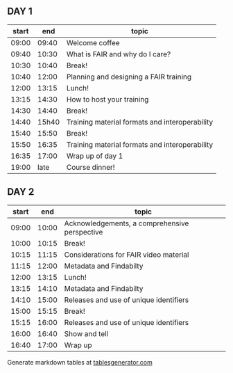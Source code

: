 ## DAY 1

| start 	| end   	| topic   	|
|-------	|-------	|---------	|
| 09:00 	| 09:40 	| Welcome coffee	       |
| 09:40 	| 10:30 	| What is FAIR and why do I care?  |
| 10:30 	| 10:40 	| Break!                    	   |
| 10:40 	| 12:00 	| Planning and designing a FAIR training   	   |
| 12:00 	| 13:15 	| Lunch! 	   	           	  	   |
| 13:15 	| 14:30 	| How to host your training   |
| 14:30   | 14:40   |   Break!                      |
| 14:40   | 15h40   | Training material formats and interoperability  |
| 15:40 	| 15:50 	| Break!	               |
| 15:50 	| 16:35 	| Training material formats and interoperability |
| 16:35   | 17:00   | Wrap up of day 1 |
| 19:00 	| late   	| Course dinner! 


## DAY 2

| start 	| end   	| topic   	|
|-------	|-------	|---------	|
| 09:00 	| 10:00 	| Acknowledgements, a comprehensive perspective	|
| 10:00 	| 10:15 	| Break!    	           	                	|
| 10:15 	| 11:15 	| Considerations for FAIR video material |
| 11:15 	| 12:00 	| Metadata and Findabilty  	|
| 12:00 	| 13:15 	| Lunch! |
| 13:15 	| 14:10 	| Metadata and Findabilty |   	           	                	|
| 14:10   | 15:00   | Releases and use of unique identifiers    	|
| 15:00 	| 15:15 	| Break!   	           	                	|
| 15:15   | 16:00   | Releases and use of unique identifiers    	|
| 16:00   | 16:40   | Show and tell    	|
| 16:40 	| 17:00 	| Wrap up	|

Generate markdown tables at [tablesgenerator.com](https://www.tablesgenerator.com/markdown_tables)
